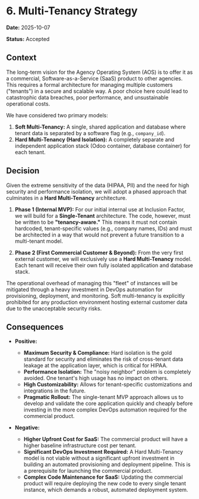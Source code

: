 # 6. Multi-Tenancy Strategy

**Date:** 2025-10-07

**Status:** Accepted

## Context

The long-term vision for the Agency Operating System (AOS) is to offer it as a commercial, Software-as-a-Service (SaaS) product to other agencies. This requires a formal architecture for managing multiple customers ("tenants") in a secure and scalable way. A poor choice here could lead to catastrophic data breaches, poor performance, and unsustainable operational costs.

We have considered two primary models:
1.  **Soft Multi-Tenancy:** A single, shared application and database where tenant data is separated by a software flag (e.g., `company_id`).
2.  **Hard Multi-Tenancy (Hard Isolation):** A completely separate and independent application stack (Odoo container, database container) for each tenant.

## Decision

Given the extreme sensitivity of the data (HIPAA, PII) and the need for high security and performance isolation, we will adopt a phased approach that culminates in a **Hard Multi-Tenancy** architecture.

1.  **Phase 1 (Internal MVP):** For our initial internal use at Inclusion Factor, we will build for a **Single-Tenant** architecture. The code, however, must be written to be **"tenancy-aware."** This means it must not contain hardcoded, tenant-specific values (e.g., company names, IDs) and must be architected in a way that would not prevent a future transition to a multi-tenant model.

2.  **Phase 2 (First Commercial Customer & Beyond):** From the very first external customer, we will exclusively use a **Hard Multi-Tenancy** model. Each tenant will receive their own fully isolated application and database stack.

The operational overhead of managing this "fleet" of instances will be mitigated through a heavy investment in DevOps automation for provisioning, deployment, and monitoring. Soft multi-tenancy is explicitly prohibited for any production environment hosting external customer data due to the unacceptable security risks.

## Consequences

-   **Positive:**
    -   **Maximum Security & Compliance:** Hard isolation is the gold standard for security and eliminates the risk of cross-tenant data leakage at the application layer, which is critical for HIPAA.
    -   **Performance Isolation:** The "noisy neighbor" problem is completely avoided. One tenant's high usage has no impact on others.
    -   **High Customizability:** Allows for tenant-specific customizations and integrations in the future.
    -   **Pragmatic Rollout:** The single-tenant MVP approach allows us to develop and validate the core application quickly and cheaply before investing in the more complex DevOps automation required for the commercial product.

-   **Negative:**
    -   **Higher Upfront Cost for SaaS:** The commercial product will have a higher baseline infrastructure cost per tenant.
    -   **Significant DevOps Investment Required:** A Hard Multi-Tenancy model is not viable without a significant upfront investment in building an automated provisioning and deployment pipeline. This is a prerequisite for launching the commercial product.
    -   **Complex Code Maintenance for SaaS:** Updating the commercial product will require deploying the new code to every single tenant instance, which demands a robust, automated deployment system.

